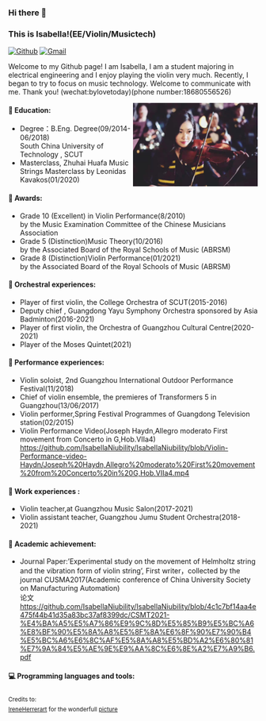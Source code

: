 ### Hi there 👋 
### This is Isabella!(EE/Violin/Musictech)

[![Github](https://img.shields.io/badge/-Github-000?style=flat&logo=Github&logoColor=white)](https://github.com/IsabellaNiubility)
[![Gmail](https://img.shields.io/badge/-Gmail-c14438?style=flat&logo=Gmail&logoColor=white)](mailto:bylovetoday@gmail.com)

Welcome to my Github page! I am Isabella, I am a student majoring in electrical engineering and I enjoy playing the violin very much. Recently, I began to try to focus on music technology. Welcome to communicate with me. Thank you! (wechat:bylovetoday)(phone number:18680556526)

<img align="right" alt="img" src="https://github.com/IsabellaNiubility/FernandoRoldan93/blob/new-pull-request/photo.jpg" width="50%" height="auto" />

#### 🌱 Education: 
- Degree：B.Eng. Degree(09/2014-06/2018)  
South China University of Technology , SCUT
- Masterclass, Zhuhai Huafa Music Strings Masterclass by Leonidas Kavakos(01/2020)

#### 🌱 Awards:
- Grade 10 (Excellent) in Violin Performance(8/2010)  
by the Music Examination Committee of the Chinese Musicians Association
- Grade 5 (Distinction)Music Theory(10/2016)  
by the Associated Board of the Royal Schools of Music (ABRSM)
- Grade 8 (Distinction)Violin Performance(01/2021)  
by the Associated Board of the Royal Schools of Music (ABRSM)

#### 🌱 Orchestral experiences:
- Player of first violin, the College Orchestra of SCUT(2015-2016)
- Deputy chief , Guangdong Yayu Symphony Orchestra sponsored by Asia Badminton(2016-2021)
- Player of first violin, the Orchestra of Guangzhou Cultural Centre(2020-2021)
- Player of the Moses Quintet(2021)

#### 🌱 Performance experiences:
- Violin soloist, 2nd Guangzhou International Outdoor Performance Festival(11/2018)
- Chief of violin ensemble, the premieres of Transformers 5 in Guangzhou(13/06/2017)
- Violin performer,Spring Festival Programmes of Guangdong Television station(02/2015)
- Violin Performance Video(Joseph Haydn,Allegro moderato First movement from Concerto in G,Hob.VIIa4)  
https://github.com/IsabellaNiubility/IsabellaNiubility/blob/Violin-Performance-video-Haydn/Joseph%20Haydn,Allegro%20moderato%20First%20movement%20from%20Concerto%20in%20G,Hob.VIIa4.mp4

#### 🌱 Work experiences :
- Violin teacher,at Guangzhou Music Salon(2017-2021)
- Violin assistant teacher, Guangzhou Jumu Student Orchestra(2018-2021)

#### 🌱 Academic achievement:
- Journal Paper:’Experimental study on the movement of Helmholtz string and the vibration form of violin string’,
First writer，collected by the journal CUSMA2017(Academic conference of China University Society on Manufacturing Automation)  
论文
https://github.com/IsabellaNiubility/IsabellaNiubility/blob/4c1c7bf14aa4e475f44b41d35a83bc37af8399dc/CSMT2021-%E4%BA%A5%E5%A7%86%E9%9C%8D%E5%85%B9%E5%BC%A6%E8%BF%90%E5%8A%A8%E5%8F%8A%E6%8F%90%E7%90%B4%E5%BC%A6%E6%8C%AF%E5%8A%A8%E5%BD%A2%E6%80%81%E7%9A%84%E5%AE%9E%E9%AA%8C%E6%8E%A2%E7%A9%B6.pdf


#### :computer: Programming languages and tools: 

<sub>Credits to: <br/>[IreneHerrerart](https://www.artstation.com/ireneherrera) for the wonderfull [picture](https://github.com/FernandoRoldan93/FernandoRoldan93/blob/master/cover_image.jpg)</sub>

